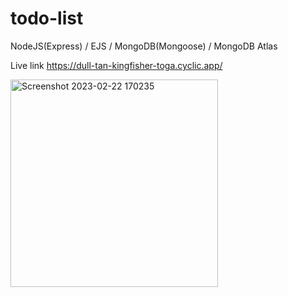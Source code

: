 # todo-list

NodeJS(Express) / EJS / MongoDB(Mongoose) / MongoDB Atlas

Live link https://dull-tan-kingfisher-toga.cyclic.app/

<img width="332" alt="Screenshot 2023-02-22 170235" src="https://user-images.githubusercontent.com/125278159/220682694-feb51cba-71ee-4669-8b63-6ce4b0b717ce.png">
